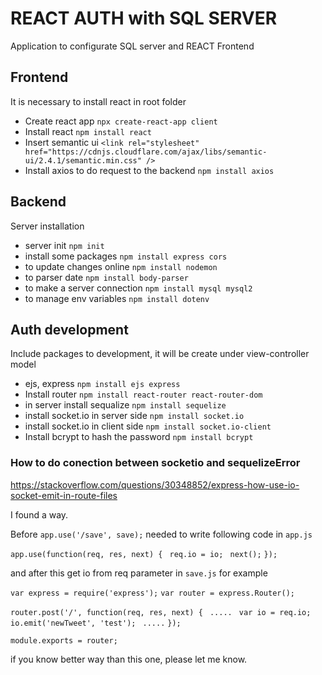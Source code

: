 # REACT AUTH with SQL SERVER

Application to configurate SQL server and REACT Frontend

## Frontend

It is necessary to install react in root folder

- Create react app `npx create-react-app client`
- Install react `npm install react`
- Insert semantic ui `<link rel="stylesheet" href="https://cdnjs.cloudflare.com/ajax/libs/semantic-ui/2.4.1/semantic.min.css" />`
- Install axios to do request to the backend `npm install axios`

## Backend

Server installation

- server init `npm init`
- install some packages `npm install express cors`
- to update changes online `npm install nodemon`
- to parser date `npm install body-parser`
- to make a server connection `npm install mysql mysql2`
- to manage env variables `npm install dotenv`

## Auth development

Include packages to development, it will be create under view-controller model

- ejs, express `npm install ejs express`
- Install router `npm install react-router react-router-dom`
- in server install sequalize `npm install sequelize`
- install socket.io in server side `npm install socket.io`
- install socket.io in client side `npm install socket.io-client`
- Install bcrypt to hash the password `npm install bcrypt`

### How to do conection between socketio and sequelizeError

https://stackoverflow.com/questions/30348852/express-how-use-io-socket-emit-in-route-files

I found a way.

Before `app.use('/save', save);` needed to write following code in `app.js`

`app.use(function(req, res, next) {`
` req.io = io;`
` next();`
`});`

and after this get io from req parameter in `save.js` for example

`var express = require('express');`
`var router = express.Router();`

`router.post('/', function(req, res, next) {`
` .....`
` var io = req.io;`
` io.emit('newTweet', 'test');`
` .....`
`});`

`module.exports = router;`

if you know better way than this one, please let me know.

